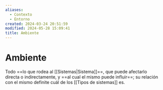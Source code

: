 ```yaml
---
aliases:
  - Contexto
  - Entorno
created: 2024-03-24 20:51:59
modified: 2024-05-28 15:09:41
title: Ambiente
---
```


# Ambiente

Todo ==lo que rodea al [[Sistemas|Sistema]]==, que puede afectarlo directa o indirectamente, y ==al cual el mismo puede influir==; su relación con el mismo definite cuál de los [[Tipos de sistemas]] es.
